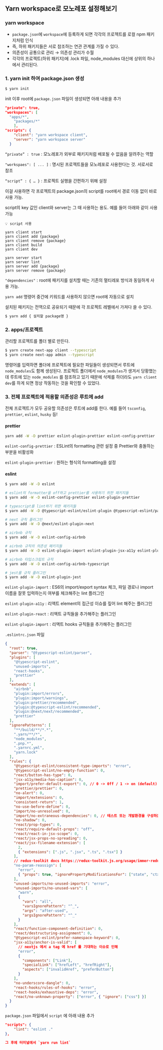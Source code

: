 ## Yarn workspace로 모노레포 설정해보기

### yarn workspace

- `package.json`에 `workspace`에 등록하게 되면 각각의 프로젝트를 로컬 npm 패키지처럼 인식
- 즉, 하위 패키지들은 서로 참조하는 연관 관계를 가질 수 있다.
- 의존성이 공통으로 관리 → 의존성 관리가 수월
- 각각의 프로젝트(하위 패키지)에 .lock 파일, node_modules 대신에 상위의 하나에서 관리된다.

### 1. yarn init 하여 package.json 생성

```bash
$ yarn init
```

init 이후 root에 `package.json` 파일이 생성되면 아래 내용을 추가

```json
"private": true,
"workspaces": [
  "apps/*",
	"packages/*"
	],
"scripts": {
    "client": "yarn workspace client",
    "server": "yarn workspace server"
  }
```

`“private” : true` : 모노레포가 외부로 패키지처럼 배포될 수 없음을 알려주는 역할

`"workspaes": [ ... ]` : 명시된 프로젝트들을 모노레포로 사용한다는 것. 서로서로 참조

`“script” : { … }` : 프로젝트 실행을 간편하기 위해 설정

이걸 사용하면 각 프로젝트의 package.json의 script를 root에서 경로 이동 없이 바로 사용 가능.

script의 key 값인 client와 server는 그 때 사용하는 용도. 예를 들어 아래와 같이 사용 가능

```
💡 script 사용

yarn client start
yarn client add {package}
yarn client remove {package}
yarn client build
yarn client dev

yarn server start
yarn server lint
yarn server add {package}
yarn server remove {package}

```

`"dependencies"` : root에 패키지를 설치할 때는 기존의 멀티레포 방식과 동일하게 사용 가능.

`yarn add` 명령어 중간에 키워드를 사용하지 않으면 root에 자동으로 설치

설치된 패키지는 전역으로 공유되기 때문에 각 프로젝트 레벨에서 가져다 쓸 수 있다.

```bash
$ yarn add { 설치할 package명 }
```

### 2. apps/프로젝트

관리할 프로젝트를 폴더 별로 만든다.

```bash
$ yarn create next-app client --typescript
$ yarn create next-app admin --typescript
```

명령어를 입력하면 폴더에 프로젝트에 필요한 파일들이 생성되면서 루트에 `node_modules`도 함께 생성된다. 프로젝트 폴더에서 `node_modules`가 생겨서 당황했는데 루트에 있는 `node_modules` 를 참조하고 있기 때문에 삭제를 하더라도 `yarn client dev`를 하게 되면 정상 작동하는 것을 확인할 수 있었다.

### 3. 전체 프로젝트에 적용할 의존성은 루트에 add

전체 프로젝트가 모두 공유할 의존성은 루트에 add를 한다. 예를 들어 `tsconfig`, `prettier`, `eslint`, `husky` 등!

#### prettier

```bash
yarn add -W -D prettier eslint-plugin-prettier eslint-config-prettier
```

`eslint-config-prettier` : ESLint의 formatting 관련 설정 중 Prettier와 충돌하는 부분을 비활성화

`eslint-plugin-prettier` : 원하는 형식의 formatting을 설정

#### eslint

```bash
$ yarn add -W -D eslint

# eslint의 formatter을 off하고 prettier를 사용하기 위한 패키지들
$ yarn add -W -D eslint-config-prettier eslint-plugin-prettier

# typescript를 lint하기 위한 패키지들
$ yarn add -W -D @typescript-eslint/eslint-plugin @typescript-eslint/parser

# next 규칙 플러그인
$ yarn add -W -D @next/eslint-plugin-next

# airbnb 규칙
$ yarn add -W -D eslint-config-airbnb

# airbnb 규칙의 의존성 패키지들
$ yarn add -W -D eslint-plugin-import eslint-plugin-jsx-a11y eslint-plugin-react eslint-plugin-react-hooks

# airbnb 타입스크립트 규칙
$ yarn add -W -D eslint-config-airbnb-typescript

# jest를 규칙 플러그인
$ yarn add -W -D eslint-plugin-jest
```

`eslint-plugin-import` : ES6의 import/export syntax 체크, 파일 경로나 import 이름을 잘못 입력하는지 여부를 체크해주는 lint 플러그인

`eslint-plugin-a11y` : 리액트 element의 접근성 이슈를 짚어 lint 해주는 플러그인

`eslint-plugin-react` : 리액트 규칙들을 추가해주는 플러그인

`eslint-plugin-import` : 리액트 hooks 규칙들을 추가해주는 플러그인

`.eslintrc.json` 파일

```json
{
  "root": true,
  "parser": "@typescript-eslint/parser",
  "plugins": [
    "@typescript-eslint",
    "unused-imports",
    "react-hooks",
    "prettier"
  ],
  "extends": [
    "airbnb",
    "plugin:import/errors",
    "plugin:import/warnings",
    "plugin:prettier/recommended",
    "plugin:@typescript-eslint/recommended",
    "plugin:@next/next/recommended",
    "prettier"
  ],
  "ignorePatterns": [
    "**/build/**/*.*",
    ".yarn/**/*",
    "node_modules",
    ".pnp.*",
    ".yarnrc.yml",
    "yarn.lock"
  ],
  "rules": {
    "@typescript-eslint/consistent-type-imports": "error",
    "@typescript-eslint/no-empty-function": 0,
    "react/button-has-type": 0,
    "jsx-a11y/media-has-caption": 0,
    "import/prefer-default-export": 0, // 0 -> 0ff / 1 -> on (default)
    "prettier/prettier": 0,
    "no-alert": 0,
    "import/extensions": 0,
    "consistent-return": 1,
    "no-use-before-define": 0,
    "import/no-unresolved": 0,
    "import/no-extraneous-dependencies": 0, // 테스트 또는 개발환경을 구성하는 파일에서는 devDependency 사용을 허용
    "no-shadow": 0,
    "react/prop-types": 0,
    "react/require-default-props": "off",
    "react/react-in-jsx-scope": 0,
    "react/jsx-props-no-spreading": 0,
    "react/jsx-filename-extension": [
      2,
      { "extensions": [".js", ".jsx", ".ts", ".tsx"] }
    ],
    // redux-toolkit docs https://redux-toolkit.js.org/usage/immer-reducers#linting-state-mutations
    "no-param-reassign": [
      "error",
      { "props": true, "ignorePropertyModificationsFor": ["state", "ctx"] }
    ],
    "unused-imports/no-unused-imports": "error",
    "unused-imports/no-unused-vars": [
      "warn",
      {
        "vars": "all",
        "varsIgnorePattern": "^_",
        "args": "after-used",
        "argsIgnorePattern": "^_"
      }
    ],
    "react/function-component-definition": 0,
    "react/destructuring-assignment": 0,
    "@typescript-eslint/prefer-namespace-keyword": 0,
    "jsx-a11y/anchor-is-valid": [
      // nextjs 에서 a tag 에 href 를 기대하는 이슈로 인해
      "error",
      {
        "components": ["Link"],
        "specialLink": ["hrefLeft", "hrefRight"],
        "aspects": ["invalidHref", "preferButton"]
      }
    ],
    "no-underscore-dangle": 0,
    "react-hooks/rules-of-hooks": "error",
    "react-hooks/exhaustive-deps": "error",
    "react/no-unknown-property": ["error", { "ignore": ["css"] }]
  }
}
```

`package.json` 파일에서 `script` 에 아래 내용 추가

```json
"scripts": {
    "lint": "eslint ."
},

그 후에 터미널에서 `yarn run lint`
```

